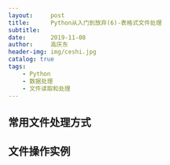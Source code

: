 ```yaml
---
layout:     post
title:      Python从入门到放弃(6)-表格式文件处理
subtitle:   
date:       2019-11-08
author:     高庆东
header-img: img/ceshi.jpg
catalog: true
tags:
    - Python
    - 数据处理
    - 文件读取和处理
---
```


## 常用文件处理方式

## 文件操作实例
